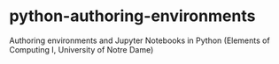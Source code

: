 # python-authoring-environments
Authoring environments and Jupyter Notebooks in Python (Elements of Computing I, University of Notre Dame)
